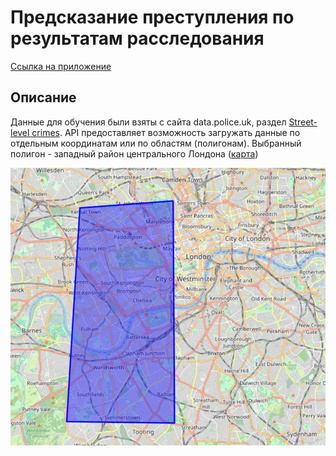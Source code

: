 # Предсказание преступления по результатам расследования 

[Ссылка на приложение](https://crimes-prediction-dg2aqcfumpvgunqjtgmv6e.streamlit.app/)

## Описание

Данные для обучения были взяты с сайта data.police.uk, раздел [Street-level crimes](https://data.police.uk/docs/method/crime-street/). API предоставляет возможность загружать данные по отдельным координатам или по областям (полигонам). Выбранный полигон - западный район центрального Лондона ([карта](map/map.html)) 

![Map Screenshot](screenshot.png)
